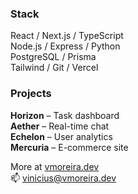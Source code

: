 ### Stack  
React / Next.js / TypeScript  
Node.js / Express / Python  
PostgreSQL / Prisma  
Tailwind / Git / Vercel

### Projects  
**Horizon** – Task dashboard  
**Aether** – Real-time chat  
**Echelon** – User analytics  
**Mercuria** – E-commerce site  

More at [vmoreira.dev](https://vmoreira.dev)  
📫 vinicius@vmoreira.dev
